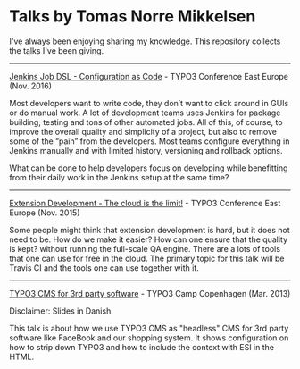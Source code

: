 # Talks by Tomas Norre Mikkelsen

I've always been enjoying sharing my knowledge. This repository collects the talks I've been giving.

***

[Jenkins Job DSL - Configuration as Code](T3EE/T3EE16.pdf?raw=true) - TYPO3 Conference East Europe (Nov. 2016)

Most developers want to write code, they don’t want to click around in GUIs or do manual work. A lot of development teams uses Jenkins for package building, testing and tons of other automated jobs. All of this, of course, to improve the overall quality and simplicity of a project, but also to remove some of the “pain” from the developers. Most teams configure everything in Jenkins manually and with limited history, versioning and rollback options.

What can be done to help developers focus on developing while benefitting from their daily work in the Jenkins setup at the same time? 

***

[Extension Development - The cloud is the limit!](T3EE/T3EE15.pdf?raw=true) - TYPO3 Conference East Europe (Nov. 2015)

Some people might think that extension development is hard, but it does not need to be. How do we make it easier? How can one ensure that the quality is kept? without running the full-scale QA engine. There are a lots of tools that one can use for free in the cloud. The primary topic for this talk will be Travis CI and the tools one can use together with it.

***

[TYPO3 CMS for 3rd party software](TYPO3Camp-CPH/typo3camp-cph.pdf?raw=true) - TYPO3 Camp Copenhagen (Mar. 2013)

Disclaimer: Slides in Danish

This talk is about how we use TYPO3 CMS as "headless" CMS for 3rd party software like FaceBook and our shopping system.
It shows configuration on how to strip down TYPO3 and how to include the context with ESI in the HTML.
